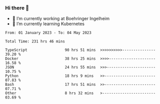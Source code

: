 ### Hi there 👋
- 🔭 I’m currently working at Boehringer Ingelheim
- 🌱 I’m currently learning Kubernetes

 
<!--START_SECTION:waka-->

```text
From: 01 January 2023 - To: 04 May 2023

Total Time: 231 hrs 46 mins

TypeScript                 90 hrs 51 mins  >>>>>>>>>>---------------   39.20 %
Docker                     38 hrs 25 mins  >>>>---------------------   16.58 %
JSON                       24 hrs 55 mins  >>>----------------------   10.75 %
Python                     18 hrs 9 mins   >>-----------------------   07.83 %
Bash                       17 hrs 51 mins  >>-----------------------   07.71 %
Other                      8 hrs 32 mins   >------------------------   03.69 %
```

<!--END_SECTION:waka-->

 
